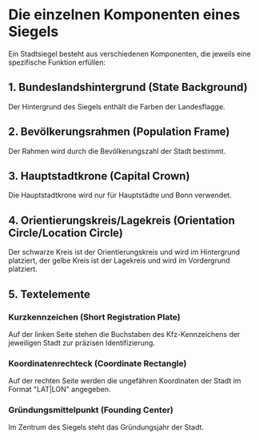 # Die einzelnen Komponenten eines Siegels

Ein Stadtsiegel besteht aus verschiedenen Komponenten, die jeweils eine spezifische Funktion erfüllen:

## 1. Bundeslandshintergrund (State Background)
Der Hintergrund des Siegels enthält die Farben der Landesflagge.

## 2. Bevölkerungsrahmen (Population Frame)
Der Rahmen wird durch die Bevölkerungszahl der Stadt bestimmt.

## 3. Hauptstadtkrone (Capital Crown)
Die Hauptstadtkrone wird nur für Hauptstädte und Bonn verwendet.

## 4. Orientierungskreis/Lagekreis (Orientation Circle/Location Circle)
Der schwarze Kreis ist der Orientierungskreis und wird im Hintergrund platziert, der gelbe Kreis ist der Lagekreis und wird im Vordergrund platziert.

## 5. Textelemente

### Kurzkennzeichen (Short Registration Plate)
Auf der linken Seite stehen die Buchstaben des Kfz-Kennzeichens der jeweiligen Stadt zur präzisen Identifizierung.

### Koordinatenrechteck (Coordinate Rectangle)
Auf der rechten Seite werden die ungefähren Koordinaten der Stadt im Format "LAT|LON" angegeben.

### Gründungsmittelpunkt (Founding Center)
Im Zentrum des Siegels steht das Gründungsjahr der Stadt.
